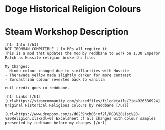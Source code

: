 # Doge Historical Religion Colours
 



# Steam Workshop Description

    [h1] Info [/h1]
    NOT IRONMAN COMPATIBLE | In MPs all require it
    This is a mod that updates the mod by reddbane to work on 1.30 Emperor Patch as Hussite religion broke the file.

    My Changes:
    - Hindu colour changed due to simillarities with Hussite
    - Theravada yellow made slightly darker for more contrast
    - Zoroastrian colour reverted back to vanilla

    Full credit goes to reddbane.

    [h1] Links [/h1]
    [url=https://steamcommunity.com/sharedfiles/filedetails/?id=926336924] Original Historical Religious Colours by reddbane [/url]

    [url=https://www.dropbox.com/s/d0239hch05jmf2l/RGB%20List%20-%20Religion.xlsx?dl=0] Excelsheet of all changes with colour samples presented by reddbane before my changes [/url]